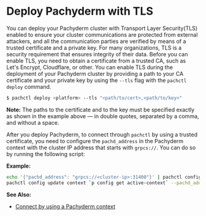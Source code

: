 # Deploy Pachyderm with TLS

You can deploy your Pachyderm cluster with Transport Layer Security(TLS)
enabled to ensure your cluster communications are protected from external
attackers, and all the communication parties are verified by means of a
trusted certificate and a private key. For many organizations, TLS is a
security requirement that ensures integrity of their data.
Before you can enable TLS, you need to obtain a certificate from a trusted
CA, such as Let's Encrypt, Cloudflare, or other.
You can enable TLS during the deployment of your Pachyderm cluster by
providing a path to your CA certificate and your private key by using the
`--tls` flag with the `pachctl deploy` command.

```bash
$ pachctl deploy <platform> --tls "<path/to/cert>,<path/to/key>"
```

**Note:** The paths to the certificate and to the key must be specified
exactly as shown in the example above — in double quotes, separated by
a comma, and without a space.

After you deploy Pachyderm, to connect through `pachctl` by using a
trusted certificate, you need to configure the `pachd_address` in the
Pachyderm context with the cluster IP address that starts with `grpcs://`.
You can do so by running the following script:

**Example:**

```bash
echo '{"pachd_address": "grpcs://<cluster-ip>:31400"}' | pachctl config
pachctl config update context `p config get active-context` --pachd_address "grpcs://<cluster-ip>:31400"
```

**See Also:**

- [Connect by using a Pachyderm context](connect-to-cluster.html#connect-by-using-a-pachyderm-context)

